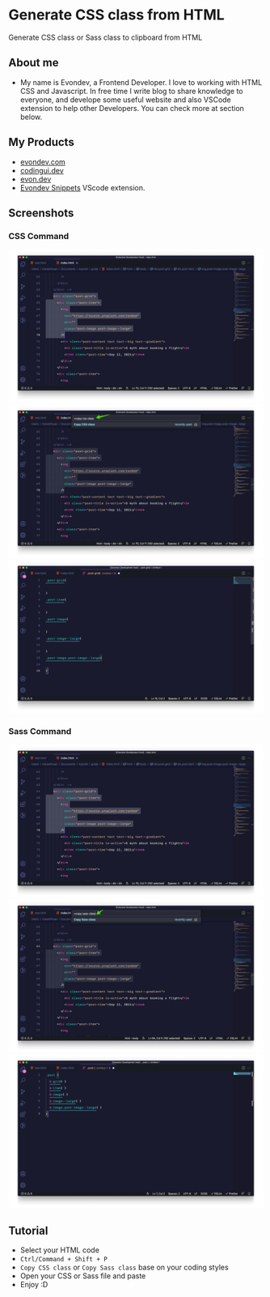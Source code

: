 # Generate CSS class from HTML

Generate CSS class or Sass class to clipboard from HTML

## About me

- My name is Evondev, a Frontend Developer. I love to working with HTML CSS and Javascript. In free time I write blog to share knowledge to everyone, and develope some useful website and also VSCode extension to help other Developers. You can check more at section below.

## My Products

- [evondev.com](https://evondev.com)
- [codingui.dev](https://codingui.dev)
- [evon.dev](https://evon.dev)
- [Evondev Snippets](https://marketplace.visualstudio.com/items?itemName=evondev.evondev-snippets&ssr=false) VScode extension.

## Screenshots

### CSS Command

![alt text](./screenshots/css1.png "Selection HTML")
![alt text](./screenshots/css2.png "Typing command")
![alt text](./screenshots/css3.png "Result")

### Sass Command

![alt text](./screenshots/css1.png "Selection HTML")
![alt text](./screenshots/sass1.png "Typing command")
![alt text](./screenshots/sass2.png "Result")

## Tutorial

- Select your HTML code
- `Ctrl/Command + Shift + P`
- `Copy CSS class` or `Copy Sass class` base on your coding styles
- Open your CSS or Sass file and paste
- Enjoy :D
